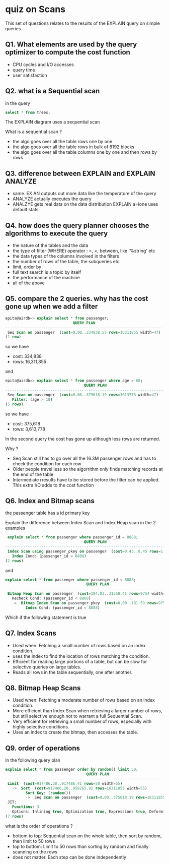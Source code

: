 # quiz on Scans

This set of questions relates to the results of the EXPLAIN query on simple queries.

## Q1. What elements are used by the query optimizer to compute the cost function

- CPU cycles and I/O accesses
- query time
- user satisfaction

## Q2. what is a Sequential scan

in the query

```sql
select * from trees;
```

The EXPLAIN diagram uses a sequential scan

What is a sequential scan ?

- the algo goes over all the table rows one by one
- the algo goes over all the table rows in bulk of 8192 blocks
- the algo goes over all the table columns one by one and then rows by rows

## Q3. difference between EXPLAIN and EXPLAIN ANALYZE

- same. EX AN outputs out more data like the temperature of the query
- ANALYZE actually executes the query
- ANALZYE gets real data on the data distribution EXPLAIN a=lone uses default stats

## Q4. how does the query planner chooses the algorithms to execute the query

- the nature of the tables and the data
- the type of filter (WHERE) operator : =, <, between, like '%string' etc
- the data types of the columns involved in the filters
- the number of rows of the table, the subqueries etc
- limit, order by
- full text search is a topic by itself
- the performance of the machine
- all of the above

## Q5. compare the 2 queries. why has the cost gone up when we add a filter

```sql
epita@airdb=> explain select * from passenger;
                              QUERY PLAN
----------------------------------------------------------------------
 Seq Scan on passenger  (cost=0.00..334838.55 rows=16311855 width=47)
(1 row)
```

so we have

- cost: 334,838
- rows: 16,311,855

and

```sql
epita@airdb=> explain select * from passenger where age > 68;
                                   QUERY PLAN
---------------------------------------------------------------------------------
 Seq Scan on passenger  (cost=0.00..375618.19 rows=3613778 width=47)
   Filter: (age > 18)
(5 rows)
```

so we have

- cost: 375,618
- rows: 3,613,778

In the second query the cost has gone up although less rows are returned.

Why ?

- Seq Scan still has to go over all the 16.3M passenger rows and has to check the condition for each row
- Older people travel less so the algorrithm only finds matching records at the end of the table
- Intermediate rresults have to be stored before the filter can be applied. This extra I/O adds to the cost function

## Q6. Index and Bitmap scans

the passenger table has a id primary key

Explain the difference between Index Scan and Index Heap scan in the 2 examples

```sql
 explain select * from passenger where passenger_id = 8888;
                                   QUERY PLAN
---------------------------------------------------------------------------------
 Index Scan using passenger_pkey on passenger  (cost=0.43..8.45 rows=1 width=47)
   Index Cond: (passenger_id = 8888)
(2 rows)
```

and

```sql
explain select * from passenger where passenger_id < 8888;
                                    QUERY PLAN
----------------------------------------------------------------------------------
 Bitmap Heap Scan on passenger  (cost=184.03..31558.41 rows=9754 width=47)
   Recheck Cond: (passenger_id < 8888)
   ->  Bitmap Index Scan on passenger_pkey  (cost=0.00..181.59 rows=9754 width=0)
         Index Cond: (passenger_id < 8888)
```

Which if the following statement is true

## Q7. Index Scans

- Used when: Fetching a small number of rows based on an index condition.
- uses the index to find the location of rows matching the condition.
- Efficient for reading large portions of a table, but can be slow for selective queries on large tables.
- Reads all rows in the table sequentially, one after another.

## Q8. Bitmap Heap Scans

- Used when: Fetching a moderate number of rows based on an index condition.
- More efficient than Index Scan when retrieving a larger number of rows, but still selective enough not to warrant a full Sequential Scan.
- Very efficient for retrieving a small number of rows, especially with highly selective conditions.
- Uses an index to create the bitmap, then accesses the table.

## Q9. order of operations

In the following query plan

```sql
explain select * from passenger order by random() limit 50;
                                    QUERY PLAN
----------------------------------------------------------------------------------
 Limit  (cost=917486.28..917486.41 rows=50 width=55)
   ->  Sort  (cost=917486.28..958265.92 rows=16311855 width=55)
         Sort Key: (random())
         ->  Seq Scan on passenger  (cost=0.00..375618.19 rows=16311855 width=55)
 JIT:
   Functions: 3
   Options: Inlining true, Optimization true, Expressions true, Deforming true
(7 rows)
```

what is the order of operations ?

- bottom to top: Sequential scan on the whole table, then sort by random, then limit to 50 rows
- top to bottom: Limit to 50 rows than sorting by random and finally scanning on the rows
- does not matter. Each step can be done independently
